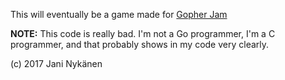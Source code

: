 This will eventually be a game made for [Gopher Jam](https://itch.io/jam/gopher-jam)

**NOTE:** This code is really bad. I'm not a Go programmer, I'm a C programmer, and that probably shows in my code very clearly.

(c) 2017 Jani Nykänen

